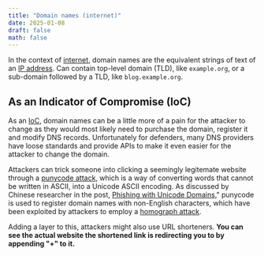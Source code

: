 ```yaml
---
title: "Domain names (internet)"
date: 2025-01-08
draft: false
math: false
---
```


In the context of [internet](/internet), domain names are the equivalent
strings of text of an [IP address](/ip-address). Can contain top-level
domain (TLD), like `example.org`, or a sub-domain followed by a TLD,
like `blog.example.org`.

## As an Indicator of Compromise (IoC)

As an [IoC](/indicators-of-compromise), domain names can be a little
more of a pain for the attacker to change as they would most likely need
to purchase the domain, register it and modify DNS records.
Unfortunately for defenders, many DNS providers have loose standards and
provide APIs to make it even easier for the attacker to change the
domain.

Attackers can trick someone into clicking a seemingly legitemate website
through a [punycode attack](https://www.jamf.com/blog/punycode-attacks/),
which is a way of converting words that cannot be written in ASCII, into
a Unicode ASCII encoding.
As discussed by Chinese researcher in the post,
[Phishing with Unicode Domains](https://www.xudongz.com/blog/2017/idn-phishing/),"
punycode is used to register domain names with non-English characters,
which have been exploited by attackers to employ a [homograph attack](https://en.wikipedia.org/wiki/IDN_homograph_attack).

Adding a layer to this, attackers might also use URL shorteners.
**You can see the actual website the shortened link is redirecting you to by appending "+" to it.**
